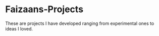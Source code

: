 # Faizaans-Projects
These are projects I have developed ranging from experimental ones to ideas I loved.
